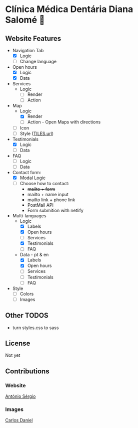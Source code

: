 # Clínica Médica Dentária Diana Salomé :tooth:

## Website Features

- Navigation Tab
  - [x] Logic
  - [ ] Change language
- Open hours
  - [x] Logic
  - [x] Data
- Services
  - Logic
    - [ ] Render
    - [ ] Action
- Map
  - Logic
    - [x] Render
    - [ ] Action - Open Maps with directions
  - [ ] Icon
  - [ ] Style ([TILES.url](https://leaflet-extras.github.io/leaflet-providers/preview/*/))
- Testimonials
  - [x] Logic
  - [ ] Data
- FAQ
  - [ ] Logic
  - [ ] Data
- Contact form:
  - [x] Modal Logic
  - [ ] Choose how to contact:
    - ~~mailto + form~~
    - mailto + name input
    - mailto link + phone link
    - PostMail API
    - Form submition with netlify
- Multi-languages
  - Logic
    - [x] Labels
    - [x] Open hours
    - [ ] Services
    - [x] Testimonials
    - [ ] FAQ
  - Data - pt & en
    - [x] Labels
    - [x] Open hours
    - [ ] Services
    - [ ] Testimonials
    - [ ] FAQ
- Style
  - [ ] Colors
  - [ ] Images

## Other TODOS

- turn styles.css to sass

## License

Not yet

## Contributions

### Website

[António Sérgio](https://github.com/AntonioSergioDM)

### Images

[Carlos Daniel](https://)
